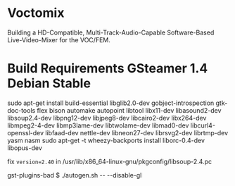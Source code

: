 # Voctomix
Building a HD-Compatible, Multi-Track-Audio-Capable Software-Based Live-Video-Mixer for the VOC/FEM.

# Build Requirements GSteamer 1.4 Debian Stable
sudo apt-get install build-essential libglib2.0-dev gobject-introspection gtk-doc-tools flex bison automake autopoint libtool libx11-dev libasound2-dev libsoup2.4-dev libpng12-dev libjpeg8-dev libcairo2-dev libx264-dev libmpeg2-4-dev libmp3lame-dev libtwolame-dev libmad0-dev libcurl4-openssl-dev libfaad-dev nettle-dev libneon27-dev librsvg2-dev librtmp-dev yasm nasm
sudo apt-get -t wheezy-backports install liborc-0.4-dev libopus-dev

fix `version=2.40` in /usr/lib/x86_64-linux-gnu/pkgconfig/libsoup-2.4.pc

gst-plugins-bad $ ./autogen.sh ­-- --disable-gl
